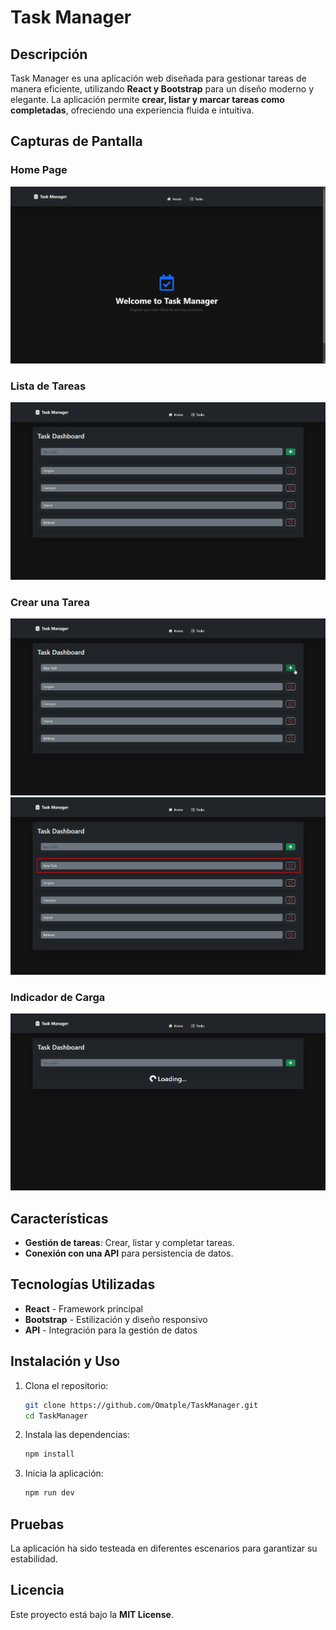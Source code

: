 # Task Manager

## Descripción

Task Manager es una aplicación web diseñada para gestionar tareas de manera eficiente, utilizando **React y Bootstrap** para un diseño moderno y elegante. La aplicación permite **crear, listar y marcar tareas como completadas**, ofreciendo una experiencia fluida e intuitiva.

## Capturas de Pantalla

### Home Page

![Home Page](assets/screenshots/home.png)

### Lista de Tareas

![Task Page](assets/screenshots/task-page.png)

### Crear una Tarea

![Create Task](assets/screenshots/create-task-1.png)
![Create Task](assets/screenshots/create-task-2.png)

### Indicador de Carga

![Loading Spinner](assets/screenshots/loading.png)

## Características

- **Gestión de tareas**: Crear, listar y completar tareas.
- **Conexión con una API** para persistencia de datos.

## Tecnologías Utilizadas

- **React** - Framework principal
- **Bootstrap** - Estilización y diseño responsivo
- **API** - Integración para la gestión de datos

## Instalación y Uso

1. Clona el repositorio:

   ```sh
   git clone https://github.com/Omatple/TaskManager.git
   cd TaskManager
   ```

2. Instala las dependencias:

   ```sh
   npm install
   ```

3. Inicia la aplicación:

   ```sh
   npm run dev
   ```

## Pruebas

La aplicación ha sido testeada en diferentes escenarios para garantizar su estabilidad.

## Licencia

Este proyecto está bajo la **MIT License**.
